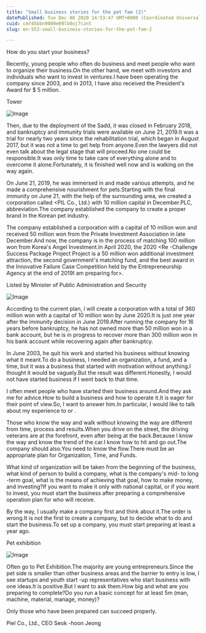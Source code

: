 ```yaml
---
title: "Small business stories for the pet fam (2)"
datePublished: Tue Dec 08 2020 14:53:47 GMT+0000 (Coordinated Universal Time)
cuid: cm745bbn9000e09lb0oj7cznt
slug: en-553-small-business-stories-for-the-pet-fam-2

---
```



How do you start your business?

Recently, young people who often do business and meet people who want to organize their business.On the other hand, we meet with investors and individuals who want to invest in ventures.I have been operating the company since 2003, and in 2013, I have also received the President's Award for $ 5 million.

Tower

![Image](https://cdn.hashnode.com/res/hashnode/image/upload/v1739499871520/b445681d-a923-4a33-86e8-408c8e6315c5.jpeg)

Then, due to the deployment of the Sadd, it was closed in February 2018, and bankruptcy and immunity trials were available on June 21, 2019.It was a trial for nearly two years since the rehabilitation trial, which began in August 2017, but it was not a time to get help from anyone.Even the lawyers did not even talk about the legal stage that will proceed.No one could be responsible.It was only time to take care of everything alone and to overcome it alone.Fortunately, it is finished well now and is walking on the way again.

On June 21, 2019, he was immersed in and made various attempts, and he made a comprehensive nourishment for pets.Starting with the final immunity on June 21, with the help of the surrounding area, we created a corporation called <PIL Co., Ltd.) with 10 million capital in December.PLC, abbreviation.The company established the company to create a proper brand in the Korean pet industry.

The company established a corporation with a capital of 10 million won and received 50 million won from the Private Investment Association in late December.And now, the company is in the process of matching 100 million won from Korea's Angel Investment.In April 2020, the 2020 <Re -Challenge Success Package Project Project is a 50 million won additional investment attraction, the second government's matching fund, and the best award in the Innovative Failure Case Competition held by the Entrepreneurship Agency at the end of 2019I am preparing for>.

Listed by Minister of Public Administration and Security

![Image](https://cdn.hashnode.com/res/hashnode/image/upload/v1739499873385/44a89064-d71b-4303-970b-f9348e8c7db4.jpeg)

According to the current plan, I will create a corporation with a total of 360 million won with a capital of 10 million won by June 2020.It is just one year after the immunity decision in June 2019.After running the company for 16 years before bankruptcy, he has not owned more than 50 million won in a bank account, but he is in progress to recover more than 300 million won in his bank account while recovering again after bankruptcy.

In June 2003, he quit his work and started his business without knowing what it meant.To do a business, I needed an organization, a fund, and a time, but it was a business that started with motivation without anything.I thought it would be vaguely.But the result was different.Honestly, I would not have started business if I went back to that time.

I often meet people who have started their business around.And they ask me for advice.How to build a business and how to operate it.It is eager for their point of view.So, I want to answer him.In particular, I would like to talk about my experience to <Youth Startup> or <Startup>.

Those who know the way and walk without knowing the way are different from time, process and results.When you drive on the street, the driving veterans are at the forefront, even after being at the back.Because I know the way and know the trend of the car.I know how to hit and go out.The company should also.You need to know the flow.There must be an appropriate plan for Organization, Time, and Funds.

What kind of organization will be taken from the beginning of the business, what kind of person to build a company, what is the company's mid- to long -term goal, what is the means of achieving that goal, how to make money, and investing?If you want to make it only with national capital, or if you want to invest, you must start the business after preparing a comprehensive operation plan for who will receive.

By the way, I usually make a company first and think about it.The order is wrong.It is not the first to create a company, but to decide what to do and start the business.To set up a company, you must start preparing at least a year ago.

Pet exhibition

![Image](https://cdn.hashnode.com/res/hashnode/image/upload/v1739499875772/6dd7adf0-b039-4bf8-ad05-5dfe8333d7bb.jpeg)

Often go to Pet Exhibition.The majority are young entrepreneurs.Since the pet side is smaller than other business areas and the barrier to entry is low, I see startups and youth start -up representatives who start business with one ideas.It is positive.But I want to ask them.How big and what are you preparing to complete?Do you run a basic concept for at least 5m (man, machine, material, manage, money)?

Only those who have been prepared can succeed properly.

Piel Co., Ltd., CEO Seok -hoon Jeong